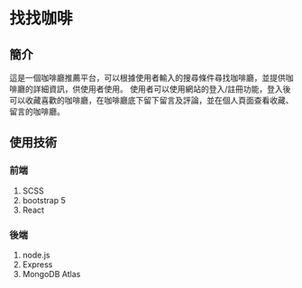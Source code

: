 # 找找咖啡

## 簡介
這是一個咖啡廳推薦平台，可以根據使用者輸入的搜尋條件尋找咖啡廳，並提供咖啡廳的詳細資訊，供使用者使用。
使用者可以使用網站的登入/註冊功能，登入後可以收藏喜歡的咖啡廳，在咖啡廳底下留下留言及評論，並在個人頁面查看收藏、留言的咖啡廳。

## 使用技術
### 前端
1. SCSS
2. bootstrap 5
3. React

### 後端
1. node.js
2. Express
3. MongoDB Atlas
